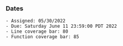 ### Dates

    - Assigned: 05/30/2022
    - Due: Saturday June 11 23:59:00 PDT 2022
    - Line coverage bar: 80
    - Function coverage bar: 85
